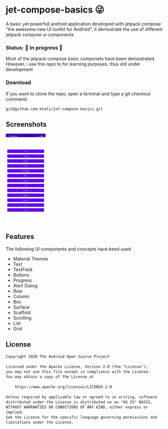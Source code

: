 # jet-compose-basics 😜

A basic yet powerfull android application developed with jetpack compose "the awesome new UI toolkit for Android",
it demostrate the use of different jetpack compose ui components


### Status: 🚧 In progress 🚧

Most of the jetpack compose basic componets have been demostrated. However, i use this repo to for learning purposes, 
thus still under development 


### Download

If you want to clone the repo, open a terminal and type a git checkout command:

    git@github.com:mtali/jet-compose-basics.git

## Screenshots

<p align="">

<img src="docs/home.jpeg" width="25%" height="25%"/>

</p>

## Features
The following UI components and concepts have beed used 
* Material Themes
* Text
* TextField
* Buttons
* Progress
* Alert Dialog
* Row
* Column
* Box
* Surface
* Scaffold
* Scrolling
* List
* Grid


## License

```
Copyright 2020 The Android Open Source Project

Licensed under the Apache License, Version 2.0 (the "License");
you may not use this file except in compliance with the License.
You may obtain a copy of the License at

    https://www.apache.org/licenses/LICENSE-2.0

Unless required by applicable law or agreed to in writing, software
distributed under the License is distributed on an "AS IS" BASIS,
WITHOUT WARRANTIES OR CONDITIONS OF ANY KIND, either express or implied.
See the License for the specific language governing permissions and
limitations under the License.
```
